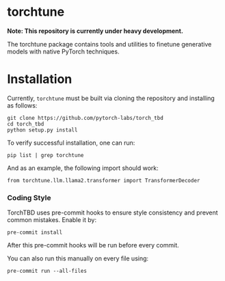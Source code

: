 
# torchtune

**Note: This repository is currently under heavy development.**

The torchtune package contains tools and utilities to finetune generative models with native PyTorch techniques.

# Installation

Currently, `torchtune` must be built via cloning the repository and installing as follows:

```
git clone https://github.com/pytorch-labs/torch_tbd
cd torch_tbd
python setup.py install
```

To verify successful installation, one can run:

```
pip list | grep torchtune
```

And as an example, the following import should work:

```
from torchtune.llm.llama2.transformer import TransformerDecoder
```

### Coding Style
TorchTBD uses pre-commit hooks to ensure style consistency and prevent common mistakes. Enable it by:

```
pre-commit install
```

After this pre-commit hooks will be run before every commit.

You can also run this manually on every file using:

```
pre-commit run --all-files
```
